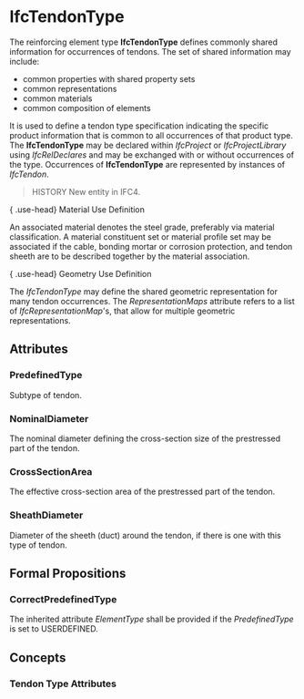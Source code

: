 # IfcTendonType

The reinforcing element type **IfcTendonType** defines commonly shared information for occurrences of tendons. The set of shared information may include:

* common properties with shared property sets
* common representations
* common materials
* common composition of elements

It is used to define a tendon type specification indicating the specific product information that is common to all occurrences of that product type. The **IfcTendonType** may be declared within _IfcProject_ or _IfcProjectLibrary_ using _IfcRelDeclares_ and may be exchanged with or without occurrences of the type. Occurrences of **IfcTendonType** are represented by instances of _IfcTendon_.

> HISTORY  New entity in IFC4.

{ .use-head}
Material Use Definition

An associated material denotes the steel grade, preferably via material classification. A material constituent set or material profile set may be associated if the cable, bonding mortar or corrosion protection, and tendon sheeth are to be described together by the material association.

{ .use-head}
Geometry Use Definition

The _IfcTendonType_ may define the shared geometric representation for many tendon occurrences. The _RepresentationMaps_ attribute refers to a list of _IfcRepresentationMap_'s, that allow for multiple geometric representations.

## Attributes

### PredefinedType
Subtype of tendon.

### NominalDiameter
The nominal diameter defining the cross-section size of the prestressed part of the tendon.

### CrossSectionArea
The effective cross-section area of the prestressed part of the tendon.

### SheathDiameter
Diameter of the sheeth (duct) around the tendon, if there is one with this type of tendon.

## Formal Propositions

### CorrectPredefinedType
The inherited attribute _ElementType_ shall be provided if the _PredefinedType_ is set to USERDEFINED.

## Concepts

### Tendon Type Attributes



